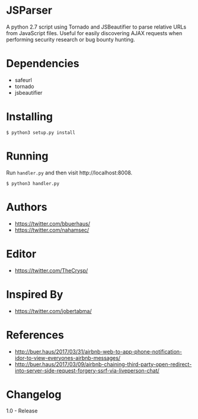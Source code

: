 # JSParser

A python 2.7 script using Tornado and JSBeautifier to parse relative URLs from JavaScript files. Useful for easily discovering AJAX requests when performing security research or bug bounty hunting.

# Dependencies

- safeurl
- tornado
- jsbeautifier

# Installing

```
$ python3 setup.py install
```

# Running

Run `handler.py` and then visit http://localhost:8008.

```
$ python3 handler.py
```

# Authors

- https://twitter.com/bbuerhaus/
- https://twitter.com/nahamsec/

# Editor

- https://twitter.com/TheCrysp/

# Inspired By

- https://twitter.com/jobertabma/

# References

 - http://buer.haus/2017/03/31/airbnb-web-to-app-phone-notification-idor-to-view-everyones-airbnb-messages/
 - http://buer.haus/2017/03/09/airbnb-chaining-third-party-open-redirect-into-server-side-request-forgery-ssrf-via-liveperson-chat/

# Changelog

1.0 - Release
